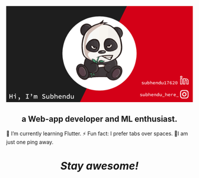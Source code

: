 <img src="https://raw.githubusercontent.com/subhendu17620/subhendu17620/master/assets/banner.png" />


<h2 align='center' >a Web-app developer and ML enthusiast.</h2>

🌱 I’m currently learning Flutter.
⚡ Fun fact: I prefer tabs over spaces.
💬I am just one ping away.

<h1 align='center'><i>Stay awesome!</i></h1>
<!--
**subhendu17620/subhendu17620** is a ✨ _special_ ✨ repository because its `README.md` (this file) appears on your GitHub profile.
Hi there 👋,
Here are some ideas to get you started:

- 🔭 I’m currently working on ...
- 🌱 I’m currently learning ...
- 👯 I’m looking to collaborate on ...
- 🤔 I’m looking for help with ...
- 💬 Ask me about ...
- 📫 How to reach me: ...
- 😄 Pronouns: ...
- ⚡ Fun fact: ...
-->
